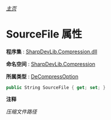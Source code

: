 ###### [主页](./Index.md "主页")

# SourceFile 属性

**程序集** : [SharpDevLib.Compression.dll](./SharpDevLib.Compression.assembly.md "SharpDevLib.Compression.dll")

**命名空间** : [SharpDevLib.Compression](./SharpDevLib.Compression.namespace.md "SharpDevLib.Compression")

**所属类型** : [DeCompressOption](./SharpDevLib.Compression.DeCompressOption.md "DeCompressOption")

``` csharp
public String SourceFile { get; set; }
```

**注释**

*压缩文件路径*



